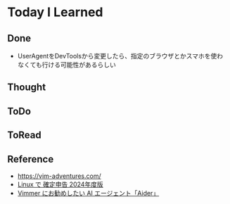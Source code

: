 # Today I Learned

## Done
- UserAgentをDevToolsから変更したら、指定のブラウザとかスマホを使わなくても行ける可能性があるらしい

## Thought

## ToDo

## ToRead

## Reference
- https://vim-adventures.com/
- [Linux で 確定申告 2024年度版](https://qiita.com/nanbuwks/items/3ceb0b3f8e15a8aa3dbf)
- [Vimmer にお勧めしたい AI エージェント「Aider」](https://zenn.dev/acro5piano/articles/1d900a93c608e1)